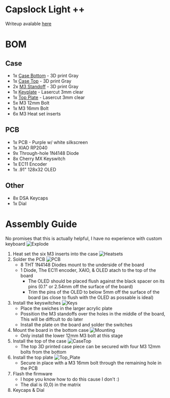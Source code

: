 # Capslock Light ++
Writeup avalable [here](Writeup.md)
# BOM
## Case
- 1x [Case Bottom](production/case/Case_Bottom.step) - 3D print Gray
- 1x [Case Top](production/case/Case_Top.step) - 3D print Gray
- 2x [M3 Standoff](production/case/M3_standoff.step) - 3D print Gray
- 1x [Keyplate](production/case/Keyplate.dxf) - Lasercut 3mm clear
- 1x [Top Plate](production/case/Top_Plate.dxf) - Lasercut 3mm clear
- 5x M3 12mm Bolt
- 1x M3 16mm Bolt
- 6x M3 Heat set inserts
## PCB
- 1x PCB - Purple w/ white silkscreen
- 1x XIAO RP2040
- 9x Through-hole 1N4148 Diode
- 8x Cherry MX Keyswitch
- 1x EC11 Encoder
- 1x .91" 128x32 OLED
## Other
- 8x DSA Keycaps
- 1x Dial

# Assembly Guide
No promises that this is actually helpful, I have no experience with custom keyboard
![Explode](Images/Explode_View.png)
1. Heat set the six M3 inserts into the case
![Heatsets](Images/Heatsets.png)
2. Solder the PCB
![PCB](Images/PCB_No_Keycaps.png)
    - 8 THT 1N4148 Diodes mount to the underside of the board
    - 1 Diode, The EC11 encoder, XAIO, & OLED atach to the top of the board
        - The OLED should be placed flush against the black spacer on its pins (0.1" or 2.54mm off the surface of the board)
        - Trim the pins of the OLED to below 5mm off the surface of the board (as close to flush with the OLED as possable is ideal)
3. Install the keyswitches
![Keys](Images/Keyswiches.png)
    - Place the swiches in the larger acrylic plate
    - Possition the M3 standoffs over the holes in the middle of the board, This will be diffcult to do later
    - Install the plate on the board and solder the switches
4. Mount the board in the bottom case
![Mounting](Images/BoardToCase.png)
    - Only install the lower 12mm M3 bolt at this stage
5. Install the top of the case
![CaseTop](Images/CaseTop.png)
    - The top 3D printed case piece can be secured with four M3 12mm bolts from the bottom
6. Install the top plate
![Top_Plate](Images/Top_Plate.png)
    - Secure in place with a M3 16mm bolt through the remaining hole in the PCB
7. Flash the firmware
    - I hope you know how to do this cause I don't :)
    - The dial is (0,0) in the matrix
8. Keycaps & Dial
